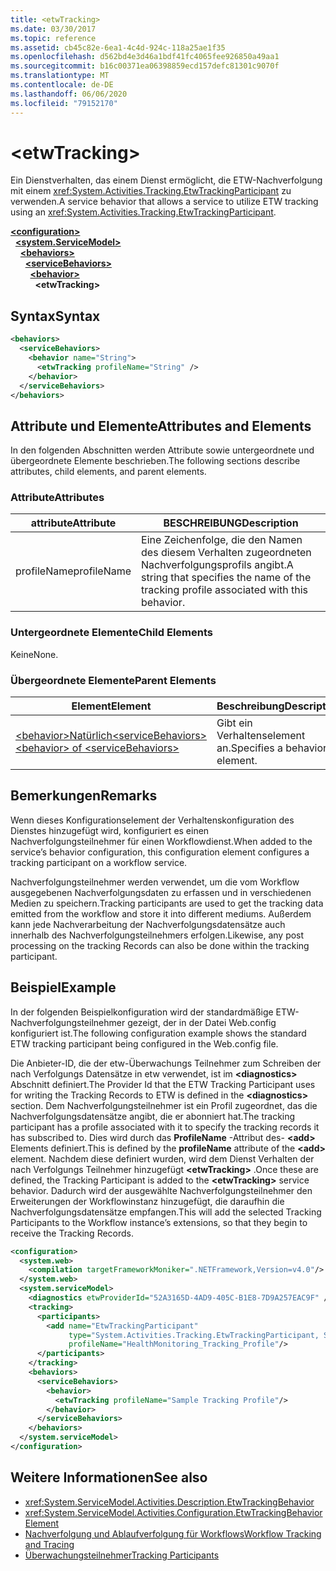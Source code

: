 ```yaml
---
title: <etwTracking>
ms.date: 03/30/2017
ms.topic: reference
ms.assetid: cb45c82e-6ea1-4c4d-924c-118a25ae1f35
ms.openlocfilehash: d562bd4e3d46a1bdf41fc4065fee926850a49aa1
ms.sourcegitcommit: b16c00371ea06398859ecd157defc81301c9070f
ms.translationtype: MT
ms.contentlocale: de-DE
ms.lasthandoff: 06/06/2020
ms.locfileid: "79152170"
---
```

# \<etwTracking>
<span data-ttu-id="db20d-101">Ein Dienstverhalten, das einem Dienst ermöglicht, die ETW-Nachverfolgung mit einem <xref:System.Activities.Tracking.EtwTrackingParticipant> zu verwenden.</span><span class="sxs-lookup"><span data-stu-id="db20d-101">A service behavior that allows a service to utilize ETW tracking using an <xref:System.Activities.Tracking.EtwTrackingParticipant>.</span></span>  
  
[**\<configuration>**](../configuration-element.md)\
&nbsp;&nbsp;[**\<system.ServiceModel>**](system-servicemodel-of-workflow.md)\
&nbsp;&nbsp;&nbsp;&nbsp;[**\<behaviors>**](behaviors-of-workflow.md)\
&nbsp;&nbsp;&nbsp;&nbsp;&nbsp;&nbsp;[**\<serviceBehaviors>**](servicebehaviors-of-workflow.md)\
&nbsp;&nbsp;&nbsp;&nbsp;&nbsp;&nbsp;&nbsp;&nbsp;[**\<behavior>**](behavior-of-servicebehaviors-of-workflow.md)\
&nbsp;&nbsp;&nbsp;&nbsp;&nbsp;&nbsp;&nbsp;&nbsp;&nbsp;&nbsp;**\<etwTracking>**  
  
## <a name="syntax"></a><span data-ttu-id="db20d-102">Syntax</span><span class="sxs-lookup"><span data-stu-id="db20d-102">Syntax</span></span>  
  
```xml  
<behaviors>
  <serviceBehaviors>
    <behavior name="String">
      <etwTracking profileName="String" />
    </behavior>
  </serviceBehaviors>
</behaviors>  
```  
  
## <a name="attributes-and-elements"></a><span data-ttu-id="db20d-103">Attribute und Elemente</span><span class="sxs-lookup"><span data-stu-id="db20d-103">Attributes and Elements</span></span>  
 <span data-ttu-id="db20d-104">In den folgenden Abschnitten werden Attribute sowie untergeordnete und übergeordnete Elemente beschrieben.</span><span class="sxs-lookup"><span data-stu-id="db20d-104">The following sections describe attributes, child elements, and parent elements.</span></span>  
  
### <a name="attributes"></a><span data-ttu-id="db20d-105">Attribute</span><span class="sxs-lookup"><span data-stu-id="db20d-105">Attributes</span></span>  
  
|<span data-ttu-id="db20d-106">attribute</span><span class="sxs-lookup"><span data-stu-id="db20d-106">Attribute</span></span>|<span data-ttu-id="db20d-107">BESCHREIBUNG</span><span class="sxs-lookup"><span data-stu-id="db20d-107">Description</span></span>|  
|---------------|-----------------|  
|<span data-ttu-id="db20d-108">profileName</span><span class="sxs-lookup"><span data-stu-id="db20d-108">profileName</span></span>|<span data-ttu-id="db20d-109">Eine Zeichenfolge, die den Namen des diesem Verhalten zugeordneten Nachverfolgungsprofils angibt.</span><span class="sxs-lookup"><span data-stu-id="db20d-109">A string that specifies the name of the tracking profile associated with this behavior.</span></span>|  
  
### <a name="child-elements"></a><span data-ttu-id="db20d-110">Untergeordnete Elemente</span><span class="sxs-lookup"><span data-stu-id="db20d-110">Child Elements</span></span>  
 <span data-ttu-id="db20d-111">Keine</span><span class="sxs-lookup"><span data-stu-id="db20d-111">None.</span></span>  
  
### <a name="parent-elements"></a><span data-ttu-id="db20d-112">Übergeordnete Elemente</span><span class="sxs-lookup"><span data-stu-id="db20d-112">Parent Elements</span></span>  
  
|<span data-ttu-id="db20d-113">Element</span><span class="sxs-lookup"><span data-stu-id="db20d-113">Element</span></span>|<span data-ttu-id="db20d-114">Beschreibung</span><span class="sxs-lookup"><span data-stu-id="db20d-114">Description</span></span>|  
|-------------|-----------------|  
|[<span data-ttu-id="db20d-115">\<behavior>Natürlich\<serviceBehaviors></span><span class="sxs-lookup"><span data-stu-id="db20d-115">\<behavior> of \<serviceBehaviors></span></span>](behavior-of-servicebehaviors-of-workflow.md)|<span data-ttu-id="db20d-116">Gibt ein Verhaltenselement an.</span><span class="sxs-lookup"><span data-stu-id="db20d-116">Specifies a behavior element.</span></span>|  
  
## <a name="remarks"></a><span data-ttu-id="db20d-117">Bemerkungen</span><span class="sxs-lookup"><span data-stu-id="db20d-117">Remarks</span></span>  
 <span data-ttu-id="db20d-118">Wenn dieses Konfigurationselement der Verhaltenskonfiguration des Dienstes hinzugefügt wird, konfiguriert es einen Nachverfolgungsteilnehmer für einen Workflowdienst.</span><span class="sxs-lookup"><span data-stu-id="db20d-118">When added to the service’s behavior configuration, this configuration element configures a tracking participant on a workflow service.</span></span>  
  
 <span data-ttu-id="db20d-119">Nachverfolgungsteilnehmer werden verwendet, um die vom Workflow ausgegebenen Nachverfolgungsdaten zu erfassen und in verschiedenen Medien zu speichern.</span><span class="sxs-lookup"><span data-stu-id="db20d-119">Tracking participants are used to get the tracking data emitted from the workflow and store it into different mediums.</span></span> <span data-ttu-id="db20d-120">Außerdem kann jede Nachverarbeitung der Nachverfolgungsdatensätze auch innerhalb des Nachverfolgungsteilnehmers erfolgen.</span><span class="sxs-lookup"><span data-stu-id="db20d-120">Likewise, any post processing on the tracking Records can also be done within the tracking participant.</span></span>  
  
## <a name="example"></a><span data-ttu-id="db20d-121">Beispiel</span><span class="sxs-lookup"><span data-stu-id="db20d-121">Example</span></span>  
 <span data-ttu-id="db20d-122">In der folgenden Beispielkonfiguration wird der standardmäßige ETW-Nachverfolgungsteilnehmer gezeigt, der in der Datei Web.config konfiguriert ist.</span><span class="sxs-lookup"><span data-stu-id="db20d-122">The following configuration example shows the standard ETW tracking participant being configured in the Web.config file.</span></span>  
  
 <span data-ttu-id="db20d-123">Die Anbieter-ID, die der etw-Überwachungs Teilnehmer zum Schreiben der nach Verfolgungs Datensätze in etw verwendet, ist im **\<diagnostics>** Abschnitt definiert.</span><span class="sxs-lookup"><span data-stu-id="db20d-123">The Provider Id that the ETW Tracking Participant uses for writing the Tracking Records to ETW is defined in the **\<diagnostics>** section.</span></span> <span data-ttu-id="db20d-124">Dem Nachverfolgungsteilnehmer ist ein Profil zugeordnet, das die Nachverfolgungsdatensätze angibt, die er abonniert hat.</span><span class="sxs-lookup"><span data-stu-id="db20d-124">The tracking participant has a profile associated with it to specify the tracking records it has subscribed to.</span></span> <span data-ttu-id="db20d-125">Dies wird durch das **ProfileName** -Attribut des- **\<add>** Elements definiert.</span><span class="sxs-lookup"><span data-stu-id="db20d-125">This is defined by the **profileName** attribute of the **\<add>** element.</span></span> <span data-ttu-id="db20d-126">Nachdem diese definiert wurden, wird dem Dienst Verhalten der nach Verfolgungs Teilnehmer hinzugefügt **\<etwTracking>** .</span><span class="sxs-lookup"><span data-stu-id="db20d-126">Once these are defined, the Tracking Participant is added to the **\<etwTracking>** service behavior.</span></span> <span data-ttu-id="db20d-127">Dadurch wird der ausgewählte Nachverfolgungsteilnehmer den Erweiterungen der Workflowinstanz hinzugefügt, die daraufhin die Nachverfolgungsdatensätze empfangen.</span><span class="sxs-lookup"><span data-stu-id="db20d-127">This will add the selected Tracking Participants to the Workflow instance’s extensions, so that they begin to receive the Tracking Records.</span></span>  
  
```xml  
<configuration>
  <system.web>
    <compilation targetFrameworkMoniker=".NETFramework,Version=v4.0"/>
  </system.web>
  <system.serviceModel>
    <diagnostics etwProviderId="52A3165D-4AD9-405C-B1E8-7D9A257EAC9F" />
    <tracking>
      <participants>
        <add name="EtwTrackingParticipant"
             type="System.Activities.Tracking.EtwTrackingParticipant, System.Activities, Version=4.0.0.0, Culture=neutral, PublicKeyToken=31bf3856ad364e35"
             profileName="HealthMonitoring_Tracking_Profile"/>
      </participants>
    </tracking>
    <behaviors>
      <serviceBehaviors>
        <behavior>
          <etwTracking profileName="Sample Tracking Profile"/>  
        </behavior>
      </serviceBehaviors>
    </behaviors>
  </system.serviceModel>
</configuration>  
```  
  
## <a name="see-also"></a><span data-ttu-id="db20d-128">Weitere Informationen</span><span class="sxs-lookup"><span data-stu-id="db20d-128">See also</span></span>

- <xref:System.ServiceModel.Activities.Description.EtwTrackingBehavior>
- <xref:System.ServiceModel.Activities.Configuration.EtwTrackingBehaviorElement>
- [<span data-ttu-id="db20d-129">Nachverfolgung und Ablaufverfolgung für Workflows</span><span class="sxs-lookup"><span data-stu-id="db20d-129">Workflow Tracking and Tracing</span></span>](../../../windows-workflow-foundation/workflow-tracking-and-tracing.md)
- [<span data-ttu-id="db20d-130">Überwachungsteilnehmer</span><span class="sxs-lookup"><span data-stu-id="db20d-130">Tracking Participants</span></span>](../../../windows-workflow-foundation/tracking-participants.md)
